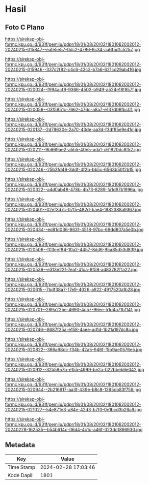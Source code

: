 # Hasil

## Foto C Plano

https://sirekap-obj-formc.kpu.go.id/931f/pemilu/pdpr/18/01/08/20/02/1801082002012-20240215-015847--eafe5e57-0dc2-4786-9c34-aa6f5d1c5257.jpg

https://sirekap-obj-formc.kpu.go.id/931f/pemilu/pdpr/18/01/08/20/02/1801082002012-20240215-015946--337c2f82-c4c6-42c3-b7a6-621cd29ab416.jpg

https://sirekap-obj-formc.kpu.go.id/931f/pemilu/pdpr/18/01/08/20/02/1801082002012-20240215-020024--f994acf9-9366-4503-b949-a524e18f657f.jpg

https://sirekap-obj-formc.kpu.go.id/931f/pemilu/pdpr/18/01/08/20/02/1801082002012-20240215-020059--03f5851c-7662-476c-a8a7-e137d08fbc01.jpg

https://sirekap-obj-formc.kpu.go.id/931f/pemilu/pdpr/18/01/08/20/02/1801082002012-20240215-020137--2d78630e-2a70-43de-aa3d-f3df85e9e41d.jpg

https://sirekap-obj-formc.kpu.go.id/931f/pemilu/pdpr/18/01/08/20/02/1801082002012-20240215-020211--9b669ae2-a5b5-40e5-ada1-c61820dc8f52.jpg

https://sirekap-obj-formc.kpu.go.id/931f/pemilu/pdpr/18/01/08/20/02/1801082002012-20240215-020246--25b3fd49-3ddf-4f2b-bb5c-6563b50f2b15.jpg

https://sirekap-obj-formc.kpu.go.id/931f/pemilu/pdpr/18/01/08/20/02/1801082002012-20240215-020322--a4d0ab48-478b-4b73-8289-fa1d97b1996a.jpg

https://sirekap-obj-formc.kpu.go.id/931f/pemilu/pdpr/18/01/08/20/02/1801082002012-20240215-020401--02ef3d7c-07f5-482d-bae4-1882388a9367.jpg

https://sirekap-obj-formc.kpu.go.id/931f/pemilu/pdpr/18/01/08/20/02/1801082002012-20240215-020434--ed81d036-9631-4518-97bc-69dd807a5e0b.jpg

https://sirekap-obj-formc.kpu.go.id/931f/pemilu/pdpr/18/01/08/20/02/1801082002012-20240215-020506--f03eef84-10a2-4457-8dd6-95a85d53d839.jpg

https://sirekap-obj-formc.kpu.go.id/931f/pemilu/pdpr/18/01/08/20/02/1801082002012-20240215-020539--e313e22f-7eaf-41ca-8f59-ad83782f1a22.jpg

https://sirekap-obj-formc.kpu.go.id/931f/pemilu/pdpr/18/01/08/20/02/1801082002012-20240215-020615--7bdf38a7-17e9-4026-a922-4917520a1b28.jpg

https://sirekap-obj-formc.kpu.go.id/931f/pemilu/pdpr/18/01/08/20/02/1801082002012-20240215-020701--289a225e-4690-4c57-96ee-51d4a71bf141.jpg

https://sirekap-obj-formc.kpu.go.id/931f/pemilu/pdpr/18/01/08/20/02/1801082002012-20240215-020746--8687f25a-e158-4aee-ad1d-1b21a197dc8a.jpg

https://sirekap-obj-formc.kpu.go.id/931f/pemilu/pdpr/18/01/08/20/02/1801082002012-20240215-020822--366a68dc-f34b-42a5-946f-f5b9ae0576e5.jpg

https://sirekap-obj-formc.kpu.go.id/931f/pemilu/pdpr/18/01/08/20/02/1801082002012-20240215-020912--32b5957b-e155-4999-be2a-022bbeb6e042.jpg

https://sirekap-obj-formc.kpu.go.id/931f/pemilu/pdpr/18/01/08/20/02/1801082002012-20240215-020944--2b216917-aa3f-439e-b8c8-1395cb83f756.jpg

https://sirekap-obj-formc.kpu.go.id/931f/pemilu/pdpr/18/01/08/20/02/1801082002012-20240215-021027--54e871e3-a84e-42d3-b7f0-0e1bcd3b26a6.jpg

https://sirekap-obj-formc.kpu.go.id/931f/pemilu/pdpr/18/01/08/20/02/1801082002012-20240228-162535--b54b614c-06d4-4c1c-a46f-023dc1896930.jpg


## Metadata

| Key        | Value               |
| ---------- | ------------------- |
| Time Stamp | 2024-02-28 17:03:46 |
| Kode Dapil | 1801                |



